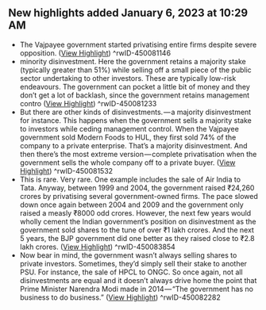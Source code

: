 ## New highlights added January 6, 2023 at 10:29 AM
- The Vajpayee government started privatising entire firms despite severe opposition. ([View Highlight](https://read.readwise.io/read/01gp1w6gbs2zzxkh1sb7g0fb70))
^rwID-450081146
- minority disinvestment. Here the government retains a majority stake (typically greater than 51%) while selling off a small piece of the public sector undertaking to other investors. These are typically low-risk endeavours. The government can pocket a little bit of money and they don’t get a lot of backlash, since the government retains management contro ([View Highlight](https://read.readwise.io/read/01gp1w7gq05mv8wftrq22k340h))
^rwID-450081233
- But there are other kinds of disinvestments. — a majority disinvestment for instance. This happens when the government sells a majority stake to investors while ceding management control. When the Vajpayee government sold Modern Foods to HUL, they first sold 74% of the company to a private enterprise. That’s a majority disinvestment. And then there’s the most extreme version — complete privatisation when the government sells the whole company off to a private buyer. ([View Highlight](https://read.readwise.io/read/01gp1w83csk7psz6e6b2031nbw))
^rwID-450081532
- This is rare. Very rare. One example includes the sale of Air India to Tata. Anyway, between 1999 and 2004, the government raised ₹24,260 crores by privatising several government-owned firms. The pace slowed down once again between 2004 and 2009 and the government only raised a measly ₹8000 odd crores. However, the next few years would wholly cement the Indian government’s position on disinvestment as the government sold shares to the tune of over ₹1 lakh crores. And the next 5 years, the BJP government did one better as they raised close to ₹2.8 lakh crores. ([View Highlight](https://read.readwise.io/read/01gp1was48qdxh38ce69eq8by7))
^rwID-450083854
- Now bear in mind, the government wasn’t always selling shares to private investors. Sometimes, they’d simply sell their stake to another PSU. For instance, the sale of HPCL to ONGC. So once again, not all disinvestments are equal and it doesn’t always drive home the point that Prime Minister Narendra Modi made in 2014 — “The government has no business to do business.” ([View Highlight](https://read.readwise.io/read/01gp1wa03k2vp6v6gw8jkvm9e5))
^rwID-450082282

